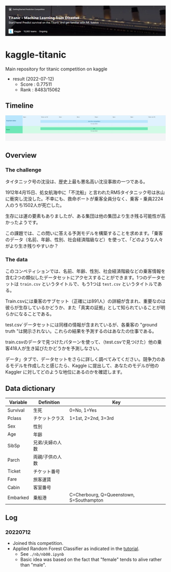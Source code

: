 ![comp](./data/info/images/001_comp.png)
# kaggle-titanic
Main repository for titanic competition on kaggle

- result (2022-07-12)
    - Score : 0.77511
    - Rank  : 8483/15062

## Timeline

![timeline](./data/info/images/002_timeline.png)

## Overview
### The challenge
タイタニック号の沈没は、歴史上最も悪名高い沈没事故の一つである。

1912年4月15日、処女航海中に「不沈船」と言われたRMSタイタニック号は氷山に衝突し沈没した。不幸にも、救命ボートが乗客全員分なく、乗客・乗員2224人のうち1502人が死亡した。

生存には運の要素もありましたが、ある集団は他の集団より生き残る可能性が高かったようです。

この課題では、この問いに答える予測モデルを構築することを求めます。「乗客のデータ（名前、年齢、性別、社会経済階級など）を使って、「どのような人々がより生き残りやすいか？

### The data
このコンペティションでは、名前、年齢、性別、社会経済階級などの乗客情報を含む2つの類似したデータセットにアクセスすることができます。1つのデータセットは `train.csv` というタイトルで、もう1つは `test.csv` というタイトルである。

Train.csvには乗客のサブセット（正確には891人）の詳細が含まれ、重要なのは彼らが生存しているかどうか、また「真実の証拠」として知られていることが明らかになることである。

test.csv`データセットには同様の情報が含まれているが、各乗客の "ground truth "は開示されない。これらの結果を予測するのはあなたの仕事である。

train.csvのデータで見つけたパターンを使って、（test.csvで見つけた）他の乗客418人が生き延びたかどうかを予測しなさい。

データ」タブで、データセットをさらに詳しく調べてみてください。競争力のあるモデルを作成したと感じたら、Kaggle に提出して、あなたのモデルが他の Kaggler に対してどのような地位にあるのかを確認します。

## Data dictionary

| Variable | Definition | Key |
| ---- | ---- | ---- |
| Survival | 生死 | 0=No, 1=Yes |
| Pclass | チケットクラス | 1=1st, 2=2nd, 3=3rd |
| Sex | 性別 | |
| Age | 年齢 | |
| SibSp | 兄弟/夫婦の人数 | |
| Parch | 両親/子供の人数 | |
| Ticket | チケット番号 | |
| Fare | 旅客運賃 | |
| Cabin | 客室番号 | |
| Embarked | 乗船港 | C=Cherbourg, Q=Queenstown, S=Southampton |

## Log

### 20220712
- Joined this competition.
- Applied Random Forest Classifier as indicated in the [tutorial](https://www.kaggle.com/code/alexisbcook/titanic-tutorial/notebook).
    - See `./nb/nb00.ipynb`
    - Basic idea was based on the fact that "female" tends to alive rather than "male".